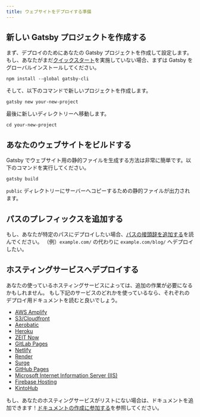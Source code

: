 ```yaml
---
title: ウェブサイトをデプロイする準備
---
```


## 新しい Gatsby プロジェクトを作成する

まず、デプロイのためにあなたの Gatsby プロジェクトを作成して設定します。
もし、あなたがまだ[クイックスタート](/docs/quick-start)を実施していない場合、まずは Gatsby をグローバルインストールしてください。

```shell
npm install --global gatsby-cli
```

そして、以下のコマンドで新しいプロジェクトを作成します。

```shell
gatsby new your-new-project
```

最後に新しいディレクトリーへ移動します。

```shell
cd your-new-project
```

## あなたのウェブサイトをビルドする

Gatsby でウェブサイト用の静的ファイルを生成する方法は非常に簡単です。以下のコマンドを実行してください。

```shell
gatsby build
```

`public` ディレクトリーにサーバーへコピーするための静的ファイルが出力されます。

## パスのプレフィックスを追加する

もし、あなたが特定のパスにデプロイしたい場合、[パスの接頭辞を追加する](/docs/path-prefix)を読んでください。
（例）`example.com/` の代わりに `example.com/blog/` へデプロイしたい。

## ホスティングサービスへデプロイする

あなたの使っているホスティングサービスによっては、追加の作業が必要になるかもしれません。
もし下記のサービスのどれかを使っているなら、それぞれのデプロイ用ドキュメントを読むと良いでしょう。

- [AWS Amplify](/docs/deploying-to-aws-amplify)
- [S3/Cloudfront](/docs/deploying-to-s3-cloudfront)
- [Aerobatic](/docs/deploying-to-aerobatic)
- [Heroku](/docs/deploying-to-heroku)
- [ZEIT Now](/docs/deploying-to-zeit-now)
- [GitLab Pages](/docs/deploying-to-gitlab-pages)
- [Netlify](/docs/deploying-to-netlify)
- [Render](/docs/deploying-to-render)
- [Surge](/docs/deploying-to-surge)
- [GitHub Pages](/docs/how-gatsby-works-with-github-pages)
- [Microsoft Internet Information Server (IIS)](/docs/deploying-to-iis)
- [Firebase Hosting](/docs/deploying-to-firebase)
- [KintoHub](/docs/deploying-to-kintohub)

もし、あなたのホスティングサービスがリストにない場合は、ドキュメントを追加できます！[ドキュメントの作成に参加する](/contributing/docs-contributions)を参照してください。

